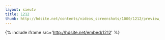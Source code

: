 ```yaml
---
layout: sieutv
title: 1212
thumb: http://hdsite.net/contents/videos_screenshots/1000/1212/preview_360p.mp4.jpg
---
```

{% include iframe src='http://hdsite.net/embed/1212' %}
 
